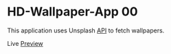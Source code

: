 # HD-Wallpaper-App 00

This application uses Unsplash [API](https://unsplash.com/developers) to fetch wallpapers.

Live [Preview](https://hd-wallpapers4k.netlify.app/)
